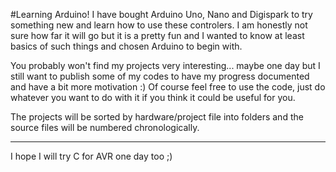 #Learning Arduino!
I have bought Arduino Uno, Nano and Digispark to try something new and learn how to use these controlers. I am honestly not sure
how far it will go but it is a pretty fun and I wanted to know at least basics of such things and chosen Arduino to begin with.

You probably won't find my projects very interesting... maybe one day but I still want to publish some of my codes to have my
progress documented and have a bit more motivation :)
Of course feel free to use the code, just do whatever you want to do with it if you think it could be useful for you.

The projects will be sorted by hardware/project file into folders and the source files will be numbered chronologically.



---
I hope I will try C for AVR one day too ;)
